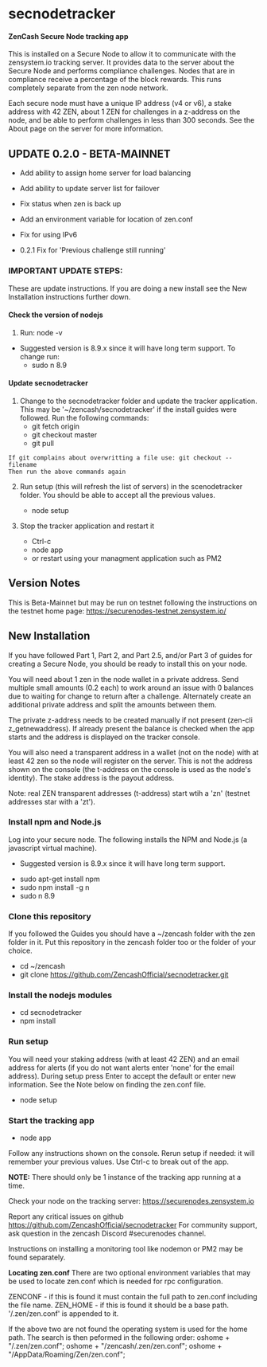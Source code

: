 # secnodetracker
#### ZenCash Secure Node tracking app

This is installed on a Secure Node to allow it to communicate with the zensystem.io tracking server. It provides data to the server about the Secure Node and performs compliance challenges. Nodes that are in compliance receive a percentage of the block rewards. This runs completely separate from the zen node network.

Each secure node must have a unique IP address (v4 or v6), a stake address with 42 ZEN, about 1 ZEN for challenges in a z-address on the node, and be able to perform challenges in less than 300 seconds.  See the About page on the server for more information.  


## UPDATE 0.2.0 - BETA-MAINNET
 - Add ability to assign home server for load balancing
 - Add ability to update server list for failover
 - Fix status when zen is back up
 - Add an environment variable for location of zen.conf
 - Fix for using IPv6 

 - 0.2.1 Fix for 'Previous challenge still running'
 
 
### IMPORTANT UPDATE STEPS:
These are update instructions.  If you are doing a new install see the New Installation instructions further down.
  
  #### Check the version of nodejs
   1. Run: node -v
    
   - Suggested version is 8.9.x since it will have long term support. 
   To change run: 
      * sudo n 8.9

   #### Update secnodetracker
 

  1. Change to the secnodetracker folder and update the tracker application. 
    This may be '~/zencash/secnodetracker' if the install guides were followed.
    Run the following commands:
      * git fetch origin
      * git checkout master
      * git pull

    If git complains about overwritting a file use: git checkout -- filename
    Then run the above commands again

  2. Run setup (this will refresh the list of servers) in the scenodetracker folder.
     You should be able to accept all the previous values.
      * node setup

  2. Stop the tracker application and restart it
      * Ctrl-c
      * node app
      * or restart using your managment application such as PM2

  
## Version Notes
This is Beta-Mainnet but may be run on testnet following the instructions on the testnet home page: https://securenodes-testnet.zensystem.io/ 


## New Installation
If you have followed Part 1, Part 2, and Part 2.5, and/or Part 3 of guides for creating a Secure Node, you should be ready to install this on your node. 

You will need about 1 zen in the node wallet in a private address. Send multiple small amounts (0.2 each) to work around an issue with 0 balances due to waiting for change to return after a challenge. Alternately create an additional private address and split the amounts between them.

The private z-address needs to be created manually if not present (zen-cli z_getnewaddress).  If already present the balance is checked when the app starts and the address is displayed on the tracker console.

You will also need a transparent address in a wallet (not on the node) with at least 42 zen so the node will register on the server. This is not the address shown on the console (the t-address on the console is used as the node's identity). The stake address is the payout address.

Note: real ZEN transparent addresses (t-address) start wtih a 'zn' (testnet addresses star with a 'zt').

### Install npm and Node.js
Log into your secure node.  The following installs the NPM and Node.js (a javascript virtual machine). 
  - Suggested version is 8.9.x since it will have long term support. 

  * sudo apt-get install npm
  * sudo npm install -g n
  * sudo n 8.9

### Clone this repository
If you followed the Guides you should have a ~/zencash folder with the zen folder in it. 
Put this repository in the zencash folder too or the folder of your choice.

  * cd ~/zencash
  * git clone https://github.com/ZencashOfficial/secnodetracker.git
  
### Install the nodejs modules

   * cd secnodetracker
   * npm install
   
### Run setup
You will need your staking address (with at least 42 ZEN) and an email address for alerts (if you do not want alerts enter 'none' for the email address).  During setup press Enter to accept the default or enter new information.  See the Note below on finding the zen.conf file.

  * node setup


### Start the tracking app

  * node app
 
Follow any instructions shown on the console.  Rerun setup if needed: it will remember your previous values. 
Use Ctrl-c to break out of the app. 

**NOTE:**  There should only be 1 instance of the tracking app running at a time.
 
Check your node on the tracking server:  https://securenodes.zensystem.io
  
Report any critical issues on github https://github.com/ZencashOfficial/secnodetracker
For community support, ask question in the zencash Discord #securenodes channel. 


Instructions on installing a monitoring tool like nodemon or PM2 may be found separately.

**Locating zen.conf**
There are two optional environment variables that may be used to locate zen.conf which is needed for rpc configuration.

   ZENCONF - if this is found it must contain the full path to zen.conf including the file name.
   ZEN_HOME - if this is found it should be a base path. '/.zen/zen.conf' is appended to it.

   If the above two are not found the operating system is used for the home path.
   The search is then peformed in the following order:
      oshome + "/.zen/zen.conf";
      oshome + "/zencash/.zen/zen.conf";
      oshome + "/AppData/Roaming/Zen/zen.conf";


  


